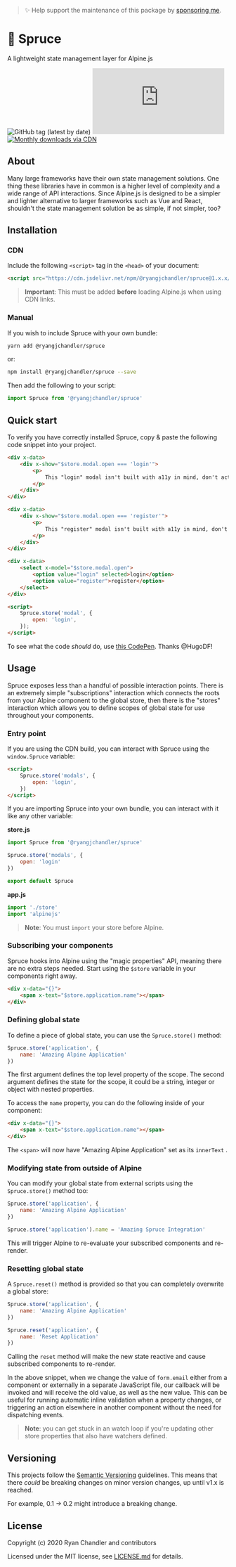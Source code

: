 > ✨ Help support the maintenance of this package by [sponsoring me](https://github.com/sponsors/ryangjchandler).

# 🌲 Spruce

A lightweight state management layer for Alpine.js

![GitHub tag (latest by date)](https://img.shields.io/github/v/tag/ryangjchandler/spruce?label=version&style=flat-square)
![GitHub file size in bytes](https://img.shields.io/github/size/ryangjchandler/spruce/dist/spruce.js?label=min%20%28no%20gzip%29&style=flat-square)
[![Monthly downloads via CDN](https://data.jsdelivr.com/v1/package/gh/ryangjchandler/spruce/badge)](https://www.jsdelivr.com/package/gh/ryangjchandler/spruce)

## About

Many large frameworks have their own state management solutions. One thing these libraries have in common is a higher level of complexity and a wide range of API interactions. Since Alpine.js is designed to be a simpler and lighter alternative to larger frameworks such as Vue and React, shouldn't the state management solution be as simple, if not simpler, too?

## Installation

### CDN

Include the following `<script>` tag in the `<head>` of your document:

``` html
<script src="https://cdn.jsdelivr.net/npm/@ryangjchandler/spruce@1.x.x/dist/spruce.umd.js"></script>
```

> **Important**: This must be added **before** loading Alpine.js when using CDN links.

### Manual

If you wish to include Spruce with your own bundle:

```bash
yarn add @ryangjchandler/spruce
```

or:

```bash
npm install @ryangjchandler/spruce --save
```

Then add the following to your script:

``` javascript
import Spruce from '@ryangjchandler/spruce'
```

## Quick start

To verify you have correctly installed Spruce, copy & paste the following code snippet into your project.

``` html
<div x-data>
    <div x-show="$store.modal.open === 'login'">
        <p>
            This "login" modal isn't built with a11y in mind, don't actually use it
        </p>
    </div>
</div>

<div x-data>
    <div x-show="$store.modal.open === 'register'">
        <p>
            This "register" modal isn't built with a11y in mind, don't actually use it
        </p>
    </div>
</div>

<div x-data>
    <select x-model="$store.modal.open">
        <option value="login" selected>login</option>
        <option value="register">register</option>
    </select>
</div>

<script>
    Spruce.store('modal', {
        open: 'login',
    });
</script>
```

To see what the code _should_ do, use [this CodePen](https://codepen.io/hugodf/pen/dyYJXEa). Thanks @HugoDF!

## Usage

Spruce exposes less than a handful of possible interaction points. There is an extremely simple "subscriptions" interaction which connects the roots from your Alpine component to the global store, then there is the "stores" interaction which allows you to define scopes of global state for use throughout your components.

### Entry point

If you are using the CDN build, you can interact with Spruce using the `window.Spruce` variable:

```html
<script>
    Spruce.store('modals', {
        open: 'login',
    })
</script>
```

If you are importing Spruce into your own bundle, you can interact with it like any other variable:

**store.js**

```js
import Spruce from '@ryangjchandler/spruce'

Spruce.store('modals', {
    open: 'login'
})

export default Spruce
```

**app.js**

```js
import './store'
import 'alpinejs'
```

> **Note**: You must `import` your store before Alpine.

### Subscribing your components

Spruce hooks into Alpine using the "magic properties" API, meaning there are no extra steps needed. Start using the `$store` variable in your components right away.

```html
<div x-data="{}">
    <span x-text="$store.application.name"></span>
</div>
```

### Defining global state

To define a piece of global state, you can use the `Spruce.store()` method:

```js
Spruce.store('application', {
    name: 'Amazing Alpine Application'
})
```

The first argument defines the top level property of the scope. The second argument defines the state for the scope, it could be a string, integer or object with nested properties.

To access the `name` property, you can do the following inside of your component:

```html
<div x-data="{}">
    <span x-text="$store.application.name"></span>
</div>
```

The `<span>` will now have "Amazing Alpine Application" set as its `innerText` .

### Modifying state from outside of Alpine

You can modify your global state from external scripts using the `Spruce.store()` method too:

```js
Spruce.store('application', {
    name: 'Amazing Alpine Application'
})

Spruce.store('application').name = 'Amazing Spruce Integration'
```

This will trigger Alpine to re-evaluate your subscribed components and re-render.

### Resetting global state

A `Spruce.reset()` method is provided so that you can completely overwrite a global store:

```js
Spruce.store('application', {
    name: 'Amazing Alpine Application'
})

Spruce.reset('application', {
    name: 'Reset Application'
})
```

Calling the `reset` method will make the new state reactive and cause subscribed components to re-render.

In the above snippet, when we change the value of `form.email` either from a component or externally in a separate JavaScript file, our callback will be invoked and will receive the old value, as well as the new value. This can be useful for running automatic inline validation when a property changes, or triggering an action elsewhere in another component without the need for dispatching events.

> **Note**: you can get stuck in an watch loop if you're updating other store properties that also have watchers defined.

## Versioning

This projects follow the [Semantic Versioning](https://semver.org/) guidelines. This means that there *could* be breaking changes on minor version changes, up until v1.x is reached.

For example, 0.1 -> 0.2 might introduce a breaking change.

## License

Copyright (c) 2020 Ryan Chandler and contributors

Licensed under the MIT license, see [LICENSE.md](LICENSE.md) for details.
